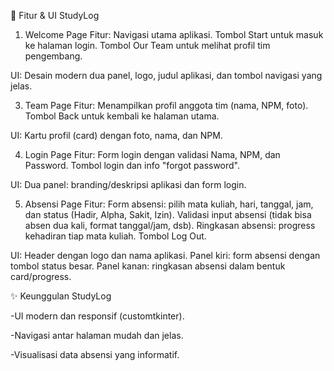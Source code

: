 
📱 Fitur & UI StudyLog
1. Welcome Page
Fitur:
Navigasi utama aplikasi.
Tombol Start untuk masuk ke halaman login.
Tombol Our Team untuk melihat profil tim pengembang.

UI:
Desain modern dua panel, logo, judul aplikasi, dan tombol navigasi yang jelas.

3. Team Page
Fitur:
Menampilkan profil anggota tim (nama, NPM, foto).
Tombol Back untuk kembali ke halaman utama.

UI:
Kartu profil (card) dengan foto, nama, dan NPM.

4. Login Page
Fitur:
Form login dengan validasi Nama, NPM, dan Password.
Tombol login dan info "forgot password".

UI:
Dua panel: branding/deskripsi aplikasi dan form login.

5. Absensi Page
Fitur:
Form absensi: pilih mata kuliah, hari, tanggal, jam, dan status (Hadir, Alpha, Sakit, Izin).
Validasi input absensi (tidak bisa absen dua kali, format tanggal/jam, dsb).
Ringkasan absensi: progress kehadiran tiap mata kuliah.
Tombol Log Out.

UI:
Header dengan logo dan nama aplikasi.
Panel kiri: form absensi dengan tombol status besar.
Panel kanan: ringkasan absensi dalam bentuk card/progress.

✨ Keunggulan StudyLog

-UI modern dan responsif (customtkinter).

-Navigasi antar halaman mudah dan jelas.

-Visualisasi data absensi yang informatif.
